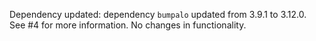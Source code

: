 Dependency updated: dependency `bumpalo` updated from 3.9.1 to 3.12.0. See #4 for more information.
No changes in functionality.
